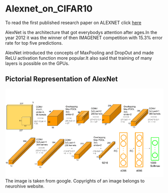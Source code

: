 # Alexnet_on_CIFAR10
To read the first published research paper on ALEXNET click [here](https://papers.nips.cc/paper/4824-imagenet-classification-with-deep-convolutional-neural-networks.pdf)

AlexNet is the architecture that got everybodys attention after ages.In the year 2012 it was the winner of then IMAGENET competition with 15.3% error rate for top five predictions.

AlexNet introduced the concepts of MaxPooling and DropOut and made ReLU activation function more popular.It also said that training of many layers is possible on the GPUs.
## Pictorial Representation of AlexNet
![AlexNet](AlexNet-1.png)
The image is taken from google. Copyrights of an image belongs to neurohive website.
